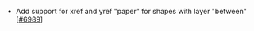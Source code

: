  - Add support for xref and yref "paper" for shapes with layer "between" [[#6989](https://github.com/plotly/plotly.js/pull/6989)]